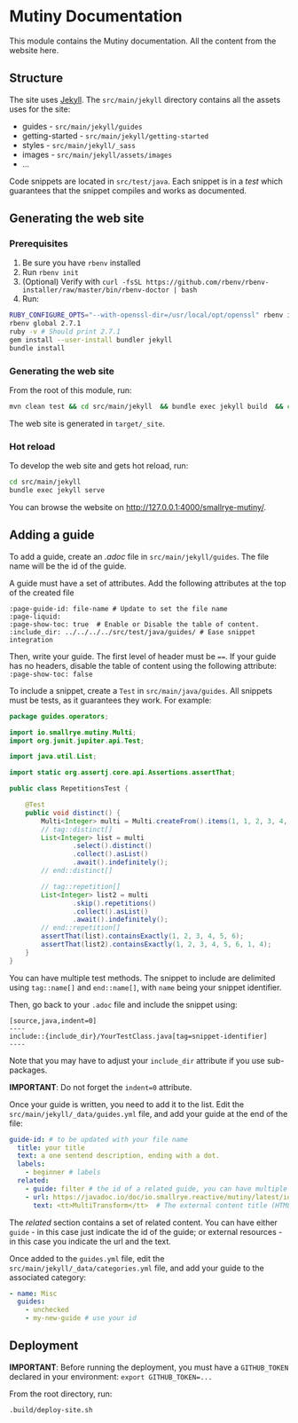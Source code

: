 # Mutiny Documentation

This module contains the Mutiny documentation.
All the content from the website here.

## Structure

The site uses [Jekyll](https://jekyllrb.com/).
The `src/main/jekyll` directory contains all the assets uses for the site:

* guides - `src/main/jekyll/guides`
* getting-started - `src/main/jekyll/getting-started`
* styles - `src/main/jekyll/_sass`
* images - `src/main/jekyll/assets/images`
* ...

Code snippets are located in `src/test/java`.
Each snippet is in a _test_ which guarantees that the snippet compiles and works as documented.

## Generating the web site

### Prerequisites

1. Be sure you have `rbenv` installed
2. Run `rbenv init`
3. (Optional) Verify with `curl -fsSL https://github.com/rbenv/rbenv-installer/raw/master/bin/rbenv-doctor | bash`
4. Run:
```bash
RUBY_CONFIGURE_OPTS="--with-openssl-dir=/usr/local/opt/openssl" rbenv install -v 2.7.1
rbenv global 2.7.1
ruby -v # Should print 2.7.1
gem install --user-install bundler jekyll
bundle install
```

### Generating the web site

From the root of this module, run:

```bash
mvn clean test && cd src/main/jekyll  && bundle exec jekyll build  && cd -
```

The web site is generated in `target/_site`.

### Hot reload

To develop the web site and gets hot reload, run:

```bash
cd src/main/jekyll
bundle exec jekyll serve 
```

You can browse the website on http://127.0.0.1:4000/smallrye-mutiny/.


## Adding a guide

To add a guide, create an _.adoc_ file in `src/main/jekyll/guides`. 
The file name will be the id of the guide.

A guide must have a set of attributes.
Add the following attributes at the top of the created file

```
:page-guide-id: file-name # Update to set the file name 
:page-liquid:
:page-show-toc: true  # Enable or Disable the table of content.
:include_dir: ../../../../src/test/java/guides/ # Ease snippet integration
``` 

Then, write your guide. 
The first level of header must be `==`.
If your guide has no headers, disable the table of content using the following attribute: `:page-show-toc: false`

To include a snippet, create a `Test` in `src/main/java/guides`.
All snippets must be tests, as it guarantees they work.
For example:

```java
package guides.operators;

import io.smallrye.mutiny.Multi;
import org.junit.jupiter.api.Test;

import java.util.List;

import static org.assertj.core.api.Assertions.assertThat;

public class RepetitionsTest {

    @Test
    public void distinct() {
        Multi<Integer> multi = Multi.createFrom().items(1, 1, 2, 3, 4, 5, 5, 6,  1, 4, 4);
        // tag::distinct[]
        List<Integer> list = multi
                .select().distinct()
                .collect().asList()
                .await().indefinitely();
        // end::distinct[]

        // tag::repetition[]
        List<Integer> list2 = multi
                .skip().repetitions()
                .collect().asList()
                .await().indefinitely();
        // end::repetition[]
        assertThat(list).containsExactly(1, 2, 3, 4, 5, 6);
        assertThat(list2).containsExactly(1, 2, 3, 4, 5, 6, 1, 4);
    }
}
```

You can have multiple test methods. 
The snippet to include are delimited using `tag::name[]` and `end::name[]`, with `name` being your snippet identifier.

Then, go back to your `.adoc` file and include the snippet using:

```
[source,java,indent=0]
----
include::{include_dir}/YourTestClass.java[tag=snippet-identifier]
----
```

Note that you may have to adjust your `include_dir` attribute if you use sub-packages.

**IMPORTANT**: Do not forget the `indent=0` attribute.

Once your guide is written, you need to add it to the list.
Edit the `src/main/jekyll/_data/guides.yml` file, and add your guide at the end of the file:

```yaml
guide-id: # to be updated with your file name
  title: your title
  text: a one sentend description, ending with a dot.
  labels:
    - beginner # labels
  related:
    - guide: filter # the id of a related guide, you can have multiple related guide)
    - url: https://javadoc.io/doc/io.smallrye.reactive/mutiny/latest/io/smallrye/mutiny/groups/MultiTransform.html # an absolute url for external content
      text: <tt>MultiTransform</tt>  # The external content title (HTML)
```

The _related_ section contains a set of related content.
You can have either `guide` - in this case just indicate the id of the guide; or external resources - in this case you indicate the url and the text.

Once added to the `guides.yml` file, edit the `src/main/jekyll/_data/categories.yml` file, and add your guide to the associated category:

```yaml
- name: Misc
  guides:
    - unchecked
    - my-new-guide # use your id
``` 

## Deployment

**IMPORTANT**: Before running the deployment, you must have a `GITHUB_TOKEN` declared in your environment: `export GITHUB_TOKEN=...`

From the root directory, run:

```bash
.build/deploy-site.sh
```
